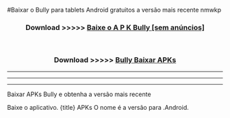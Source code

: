 #Baixar o Bully   para tablets Android gratuitos a versão mais recente nmwkp


<div align="center">
<h3>Download >>>>> <a href="https://pt-web.web.app/?pt= Bully ">Baixe o A P K Bully  [sem anúncios]</a></h3><br>

<h3>Download >>>>> <a href="https://pt-web.web.app/?pt= Bully ">Bully  Baixar APKs</a></h3>
</div>

----------------------------------------------------------

----------------------------------------------------------

----------------------------------------------------------

Baixar APKs Bully  e obtenha a versão mais recente

Baixe o aplicativo. {title} APKs O nome é a versão para .Android.



